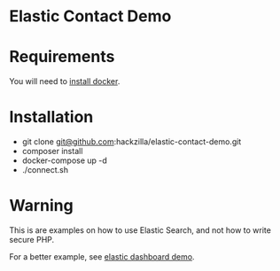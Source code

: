Elastic Contact Demo
====================

# Requirements

You will need to [install docker](https://store.docker.com/search?offering=community&q=&type=edition).

# Installation

* git clone git@github.com:hackzilla/elastic-contact-demo.git
* composer install
* docker-compose up -d
* ./connect.sh

# Warning

This is are examples on how to use Elastic Search, and not how to write secure PHP.

For a better example, see [elastic dashboard demo](https://github.com/hackzilla/elastic-dashboard-demo).
